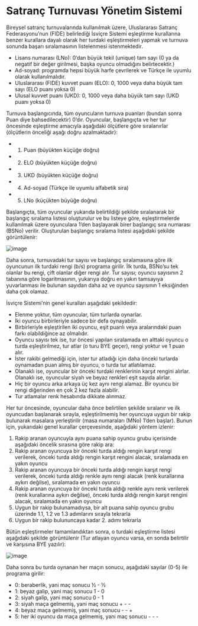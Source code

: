 # Satranç Turnuvası Yönetim Sistemi

Bireysel satranç turnuvalarında kullanılmak üzere, Uluslararası Satranç Federasyonu’nun (FIDE)
belirlediği İsviçre Sistemi eşleştirme kurallarına benzer kurallara dayalı olarak her turdaki
eşleştirmeleri yapmak ve turnuva sonunda başarı sıralamasının listelenmesi istenmektedir.

- Lisans numarası (LNo): 0’dan büyük tekil (unique) tam sayı (0 ya da negatif bir değer girilmesi, başka oyuncu olmadığını belirtecektir.)
- Ad-soyad: programda hepsi büyük harfe çevrilerek ve Türkçe ile uyumlu olarak kullanılmalıdır.
- Uluslararası (FIDE) kuvvet puanı (ELO): 0, 1000 veya daha büyük tam sayı (ELO puanı yoksa 0)
- Ulusal kuvvet puanı (UKD): 0, 1000 veya daha büyük tam sayı (UKD puanı yoksa 0)

Turnuva başlangıcında, tüm oyuncuların turnuva puanları (bundan sonra Puan diye
bahsedilecektir) 0’dır. Oyuncular, başlangıçta ve her tur öncesinde eşleştirme amacıyla aşağıdaki
ölçütlere göre sıralanırlar (ölçütlerin önceliği aşağı doğru azalmaktadır):

- 1. Puan (büyükten küçüğe doğru)
- 2. ELO (büyükten küçüğe doğru)
- 3. UKD (büyükten küçüğe doğru)
- 4. Ad-soyad (Türkçe ile uyumlu alfabetik sıra)
- 5. LNo (küçükten büyüğe doğru)

Başlangıçta, tüm oyuncular yukarıda belirtildiği şekilde sıralanarak bir başlangıç sıralama listesi
oluşturulur ve bu listeye göre, eşleştirmelerde kullanılmak üzere oyunculara 1’den başlayarak
birer başlangıç sıra numarası (BSNo) verilir. Oluşturulan başlangıç sıralama listesi aşağıdaki
şekilde görüntülenir:

![image](https://user-images.githubusercontent.com/57726183/156373469-720c4af6-4fea-46f7-b1c1-2930c1708c9a.png)

Daha sonra, turnuvadaki tur sayısı ve başlangıç sıralamasına göre ilk oyuncunun ilk turdaki rengi
(b/s) programa girilir. İlk turda, BSNo’su tek olanlar bu rengi, çift olanlar diğer rengi alır. Tur
sayısı; oyuncu sayısının 2 tabanına göre logaritmasının, yukarıya doğru en yakın tamsayıya
yuvarlanması ile bulunan sayıdan daha az ve oyuncu sayısının 1 eksiğinden daha çok olamaz.

İsviçre Sistemi’nin genel kuralları aşağıdaki şekildedir:
- Elenme yoktur, tüm oyuncular, tüm turlarda oynarlar.
- İki oyuncu birbirleriyle sadece bir defa oynayabilir.
- Birbirleriyle eşleştirilen iki oyuncu, eşit puanlı veya aralarındaki puan farkı olabildiğince az olmalıdır.
- Oyuncu sayısı tek ise, tur öncesi yapılan sıralamada en alttaki oyuncu o turda eşleştirilmez, tur atlar (o turu BYE geçer), rengi yoktur ve 1 puan alır.
- İster rakibi gelmediği için, ister tur atladığı için daha önceki turlarda oynamadan puan almış bir oyuncu, o turda tur atlatılamaz.
- Olanaklı ise, oyuncular bir önceki turdaki renklerinin karşıt rengini alırlar. Olanaklı ise, oyuncular siyah ve beyaz renkleri eşit sayıda alırlar.
- Hiç bir oyuncu arka arkaya üç kez aynı rengi alamaz. Bir oyuncu bir rengi diğerinden en çok 2 kez fazla alabilir.
- Tur atlamalar renk hesabında dikkate alınmaz.

Her tur öncesinde, oyuncular daha önce belirtilen şekilde sıralanır ve ilk oyuncudan başlanarak sırayla, eşleştirilmemiş her oyuncuya uygun bir rakip bulunarak masalara yerleştirilir (masa numaraları (MNo) 1’den başlar). Bunun için, yukarıdaki genel kurallar çerçevesinde, aşağıdaki yöntem izlenir:
1. Rakip aranan oyuncuyla aynı puana sahip oyuncu grubu içerisinde aşağıdaki öncelik sırasına göre rakip ara:
2. Rakip aranan oyuncuya bir önceki turda aldığı rengin karşıt rengi verilerek, önceki turda aldığı rengin karşıt rengini alacak, sıralamada en yakın oyuncu
3. Rakip aranan oyuncuya bir önceki turda aldığı rengin karşıt rengi verilerek, önceki turda aldığı renkle aynı rengi alacak (renk kurallarına aykırı değilse), sıralamada en yakın oyuncu
4. Rakip aranan oyuncuya bir önceki turda aldığı renkle aynı renk verilerek (renk kurallarına aykırı değilse), önceki turda aldığı rengin karşıt rengini alacak, sıralamada en yakın oyuncu
5. Uygun bir rakip bulunamadıysa, bir alt puana sahip oyuncu grubu üzerinde 1.1, 1.2 ve 1.3 adımlarını sırayla tekrarla
6. Uygun bir rakip bulununcaya kadar 2. adımı tekrarla

Bütün eşleştirmeler tamamlandıktan sonra, o turdaki eşleştirme listesi aşağıdaki şekilde
görüntülenir (Tur atlayan oyuncu varsa, en sonda belirtilir ve karşısına BYE yazılır):

![image](https://user-images.githubusercontent.com/57726183/156373692-2672f95b-5328-419a-90ab-21e40f8bfe74.png)

Daha sonra bu turda oynanan her maçın sonucu, aşağıdaki sayılar (0-5) ile programa girilir:
- 0: beraberlik, yani maç sonucu ½ - ½
- 1: beyaz galip, yani maç sonucu 1 - 0
- 2: siyah galip, yani maç sonucu 0 - 1
- 3: siyah maça gelmemiş, yani maç sonucu + - -
- 4: beyaz maça gelmemiş, yani maç sonucu - - +
- 5: her iki oyuncu da maça gelmemiş, yani maç sonucu - - -


